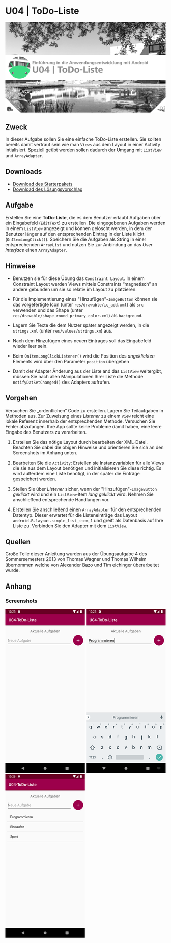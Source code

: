 # U04 | ToDo-Liste

![Cover für die vierte Übungsaufgabe](./docs/cover.png)

## Zweck

In dieser Aufgabe sollen Sie eine einfache ToDo-Liste erstellen. Sie sollten bereits damit vertraut sein wie man `Views` aus dem Layout in einer Activity intialisiert. Speziell geübt werden sollen dadurch der Umgang mit `ListView` und `ArrayAdapter`.

## Downloads

- [Download des Starterpakets](https://github.com/Android-Regensburg/U04-ToDo-Liste/archive/master.zip)
- [Download des Lösungsvorschlag](https://github.com/Android-Regensburg/U04-ToDo-Liste/archive/solution.zip)

## Aufgabe

Erstellen Sie eine **ToDo-Liste**, die es dem Benutzer erlaubt Aufgaben über ein Eingabefeld (`EditText`) zu erstellen. Die eingegebenen Aufgaben werden in einem `ListView` angezeigt und können gelöscht werden, in dem der Benutzer länger auf den entsprechenden Eintrag in der Liste klickt (`OnItemLongClick()`). Speichern Sie die Aufgaben als String in einer entsprechenden `ArrayList` und  nutzen Sie zur Anbindung an das *User Interface* einen `ArrayAdapter`.

## Hinweise

* Benutzen sie für diese Übung das `Constraint Layout`. In einem Constraint Layout werden Views mittels Constraints “magnetisch” an andere gebunden um sie so relativ im Layout zu platzieren.

* Für die Implementierung eines "Hinzufügen"-`ImageButton` können sie das vorgefertigte Icon (unter `res/drawable/ic_add.xml`) als `src` verwenden und das Shape (unter `res/drawable/shape_round_primary_color.xml`) als `background`.

* Lagern Sie Texte die dem Nutzer später angezeigt werden, in die `strings.xml` (unter `res/values/strings.xm`) aus. 

* Nach dem Hinzufügen eines neuen Eintrages soll das Eingabefeld wieder leer sein.

* Beim `OnItemLongClickListener()` wird die Position des *angeklickten* Elements wird über den Parameter `position` übergeben

* Damit der Adapter Änderung aus der Liste and das `ListView` weitergibt, müssen Sie nach allen Manipulationen Ihrer Liste die Methode `notifyDatSetChanged()` des Adapters aufrufen.

## Vorgehen

Versuchen Sie „ordentlichen“ Code zu erstellen. Lagern Sie Teilaufgaben in Methoden aus. Zur Zuweisung eines *Listener* zu einem `View` reicht eine lokale Referenz innerhalb der entsprechenden Methode. Versuchen Sie Fehler abzufangen. Ihre App sollte keine Probleme damit haben, eine leere Eingabe des Benutzers zu verarbeiten.

1. Erstellen Sie das nötige Layout durch bearbeiten der XML-Datei. Beachten Sie dabei die obigen Hinweise und orientieren Sie sich an den Screenshots im Anhang unten.

2. Bearbeiten Sie die `Activity`: Erstellen sie Instanzvariablen für alle Views die sie aus dem Layout benötigen und initialisieren Sie diese richtig. Es wird außerdem eine Liste benötigt, in der später die Einträge gespeichert werden.

3. Stellen Sie über *Listener* sicher, wenn der "Hinzufügen"-`ImageButton` *geklickt* wird und ein `ListView`-Item *lang geklickt* wird. Nehmen Sie anschließend entsprechende Handlungen vor.

5. Erstellen Sie anschließend  einen `ArrayAdapter` für den entsprechenden Datentyp. Dieser erwartet für die Listeneinträge das Layout `android.R.layout.simple_list_item_1` und greift als Datenbasis auf Ihre Liste zu. Verbinden Sie den Adapter mit dem `ListView`.

## Quellen
Große Teile dieser Anleitung wurden aus der Übungsaufgabe 4 des Sommersemesters 2013 von Thomas Wagner und Thomas Wilhelm übernommen welche von Alexander Bazo und Tim eichinger überarbeitet wurde.

## Anhang
### Screenshots

<img src="./docs/screenshot1.png" alt="Startbildschirm der App" width="250"/>

<img src="./docs/screenshot2.png" alt="Startbildschirm und Eingabe der App" width="250"/>

<img src="./docs/screenshot3.png" alt="Startbildschirm und ListView Anzeige der App" width="250"/>
